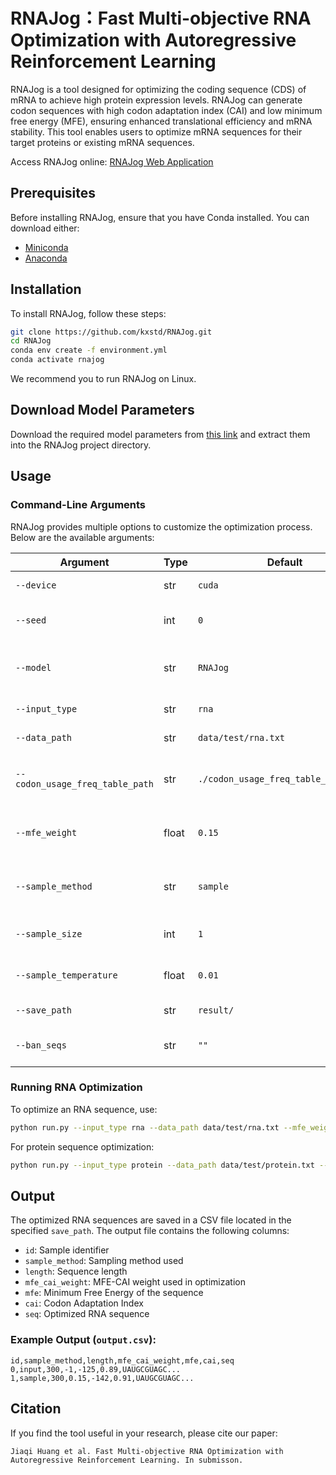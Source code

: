 # RNAJog：Fast Multi-objective RNA Optimization with Autoregressive Reinforcement Learning
RNAJog is a tool designed for optimizing the coding sequence (CDS) of mRNA to achieve high protein expression levels. RNAJog can generate codon sequences with high codon adaptation index (CAI) and low minimum free energy (MFE), ensuring enhanced translational efficiency and mRNA stability. This tool enables users to optimize mRNA sequences for their target proteins or existing mRNA sequences. 

Access RNAJog online: [RNAJog Web Application](http://www.csbio.sjtu.edu.cn/bioinf2/RNAJog/)

<!-- [Check the RNAJog paper](). -->

## Prerequisites
Before installing RNAJog, ensure that you have Conda installed. You can download either:
- [Miniconda](https://www.anaconda.com/docs/getting-started/miniconda/install#windows-installation)
- [Anaconda](https://www.anaconda.com/docs/getting-started/anaconda/install)

## Installation
To install RNAJog, follow these steps:
```bash
git clone https://github.com/kxstd/RNAJog.git
cd RNAJog
conda env create -f environment.yml
conda activate rnajog
```
We recommend you to run RNAJog on Linux.

## Download Model Parameters
Download the required model parameters from [this link](http://www.csbio.sjtu.edu.cn/bioinf2/RNAJog/data/save.zip) and extract them into the RNAJog project directory.

## Usage
### Command-Line Arguments
RNAJog provides multiple options to customize the optimization process. Below are the available arguments:

| Argument | Type | Default | Description |
|----------|------|---------|-------------|
| `--device` | str | `cuda` | Device to use (`cpu` or `cuda`). |
| `--seed` | int | `0` | Random seed for reproducibility. |
| `--model` | str | `RNAJog` | Optimization model (`RNAJog` or `RNAJog_zero`). |
| `--input_type` | str | `rna` | Input type (`rna` or `protein`). |
| `--data_path` | str | `data/test/rna.txt` | Path to input data file. |
| `--codon_usage_freq_table_path` | str | `./codon_usage_freq_table_human.csv` | Path to the codon usage frequency table. |
| `--mfe_weight` | float | `0.15` | Weight of MFE in optimization (MFE-CAI balance). |
| `--sample_method` | str | `sample` | Sampling method (`greedy` or `sample`). |
| `--sample_size` | int | `1` | Number of generated samples. |
| `--sample_temperature` | float | `0.01` | Temperature parameter for sampling. |
| `--save_path` | str | `result/` | Directory to save output. |
| `--ban_seqs` | str | `""` | Forbidden subsequences in output. |

### Running RNA Optimization
To optimize an RNA sequence, use:
```bash
python run.py --input_type rna --data_path data/test/rna.txt --mfe_weight 0.15 --device cuda --model RNAJog --ban_seqs "CUCGAG;GCUCUUC"
```
For protein sequence optimization:
```bash
python run.py --input_type protein --data_path data/test/protein.txt --mfe_weight 0.15 --device cuda --model RNAJog
```

## Output
The optimized RNA sequences are saved in a CSV file located in the specified `save_path`. The output file contains the following columns:

- `id`: Sample identifier
- `sample_method`: Sampling method used
- `length`: Sequence length
- `mfe_cai_weight`: MFE-CAI weight used in optimization
- `mfe`: Minimum Free Energy of the sequence
- `cai`: Codon Adaptation Index
- `seq`: Optimized RNA sequence

### Example Output (`output.csv`):
```csv
id,sample_method,length,mfe_cai_weight,mfe,cai,seq
0,input,300,-1,-125,0.89,UAUGCGUAGC...
1,sample,300,0.15,-142,0.91,UAUGCGUAGC...
```
## Citation
If you find the tool useful in your research, please cite our paper:
```
Jiaqi Huang et al. Fast Multi-objective RNA Optimization with Autoregressive Reinforcement Learning. In submisson.
```